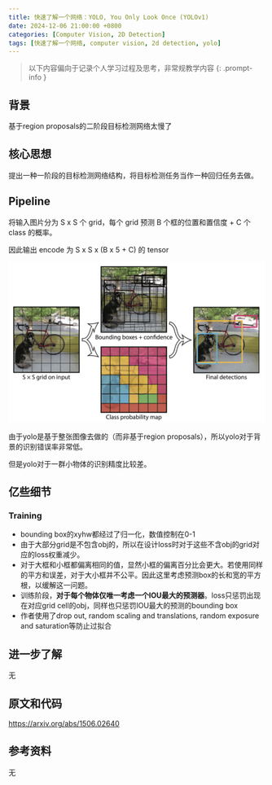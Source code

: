 ```yaml
---
title: 快速了解一个网络：YOLO, You Only Look Once (YOLOv1)
date: 2024-12-06 21:00:00 +0800
categories: [Computer Vision, 2D Detection]
tags: [快速了解一个网络, computer vision, 2d detection, yolo]
---
```


> 以下内容偏向于记录个人学习过程及思考，非常规教学内容
{: .prompt-info }

## 背景

基于region proposals的二阶段目标检测网络太慢了

## 核心思想

提出一种一阶段的目标检测网络结构，将目标检测任务当作一种回归任务去做。

## Pipeline

将输入图片分为 S x S 个 grid，每个 grid 预测 B 个框的位置和置信度 + C 个 class 的概率。

因此输出 encode 为 S x S x (B x 5 + C) 的 tensor

![yolov1-demo](assets/img/yolov1-demo.png)

由于yolo是基于整张图像去做的（而非基于region proposals），所以yolo对于背景的识别错误率非常低。

但是yolo对于一群小物体的识别精度比较差。

## 亿些细节

### Training

- bounding box的xyhw都经过了归一化，数值控制在0-1
- 由于大部分grid是不包含obj的，所以在设计loss时对于这些不含obj的grid对应的loss权重减少。
- 对于大框和小框都偏离相同的值，显然小框的偏离百分比会更大。若使用同样的平方和误差，对于大小框并不公平。因此这里考虑预测box的长和宽的平方根，以缓解这一问题。
- 训练阶段，**对于每个物体仅唯一考虑一个IOU最大的预测器**。loss只惩罚出现在对应grid cell的obj，同样也只惩罚IOU最大的预测的bounding box
- 作者使用了drop out, random scaling and translations, random exposure and saturation等防止过拟合

## 进一步了解

无

## 原文和代码

<https://arxiv.org/abs/1506.02640>

## 参考资料

无